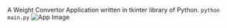A Weight Convertor Application written in tkinter library of Python.
`python main.py`
![App Image](https://imgur.com/a/LCrzdSE)
